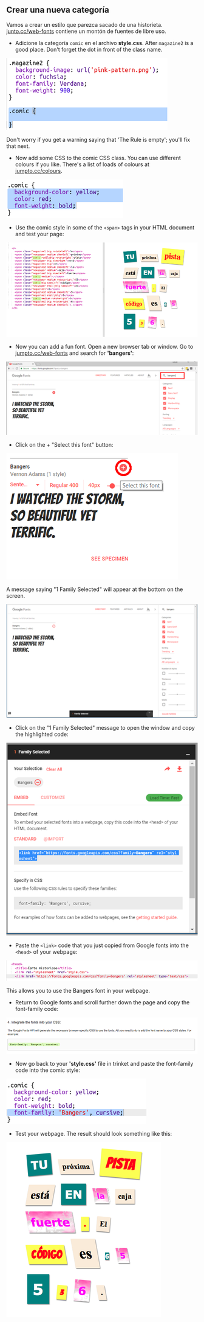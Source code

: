 ## Crear una nueva categoría

Vamos a crear un estilo que parezca sacado de una historieta. <a href="http://jumpto.cc/web-fonts" target="_blank">junto.cc/web-fonts</a> contiene un montón de fuentes de libre uso.

+ Adicione la categoría `comic` en el archivo **style.css**. After `magazine2` is a good place. Don't forget the dot in front of the class name. 

![captura de pantalla](images/letter-comic1.png)

Don't worry if you get a warning saying that 'The Rule is empty'; you'll fix that next.

+ Now add some CSS to the comic CSS class. You can use different colours if you like. There's a list of loads of colours at <a href="http://jumpto.cc/colours" target="_blank">jumpto.cc/colours</a>.

![captura de pantalla](images/letter-comic2.png)

+ Use the comic style in some of the `<span>` tags in your HTML document and test your page:

![screenshot](images/letter-comic-output.png)

+ Now you can add a fun font. Open a new browser tab or window. Go to <a href="http://jumpto.cc/web-fonts" target="_blank">jumpto.cc/web-fonts</a> and search for **'bangers'**:

![captura de pantalla](images/letter-gfonts-1-annotated.png)

+ Click on the + "Select this font" button:

![captura de pantalla](images/letter-gfonts-2-annotated.png)

A message saying "1 Family Selected" will appear at the bottom on the screen.

![captura de pantalla](images/letter-gfonts-3.png)

+ Click on the "1 Family Selected" message to open the window and copy the highlighted code:

![screenshot](images/letter-gfonts-4.png)

+ Paste the `<link>` code that you just copied from Google fonts into the `<head>` of your webpage:

![captura de pantalla](images/letter-fonts-head.png)

This allows you to use the Bangers font in your webpage.

+ Return to Google fonts and scroll further down the page and copy the font-family code:

![captura de pantalla](images/letter-fonts-bangers.png)

+ Now go back to your **'style.css'** file in trinket and paste the font-family code into the comic style:

![captura de pantalla](images/letter-fonts-comic.png)

+ Test your webpage. The result should look something like this: 

![captura de pantalla](images/letter-fonts-output.png)